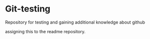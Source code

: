 # Git-testing
Repository for testing and gaining additional knowledge about github

assigning this to the readme repository.
